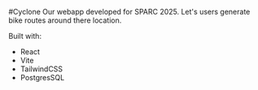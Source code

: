 #Cyclone
Our webapp developed for SPARC 2025. Let's users generate bike routes around there location.

Built with:
- React
- Vite
- TailwindCSS
- PostgresSQL
